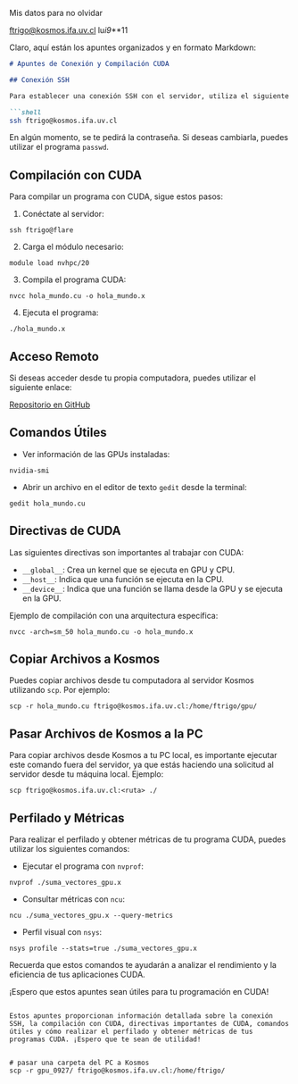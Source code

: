 Mis datos para no olvidar

ftrigo@kosmos.ifa.uv.cl
lu*i9***11

Claro, aquí están los apuntes organizados y en formato Markdown:

```markdown
# Apuntes de Conexión y Compilación CUDA

## Conexión SSH

Para establecer una conexión SSH con el servidor, utiliza el siguiente comando:

```shell
ssh ftrigo@kosmos.ifa.uv.cl
```

En algún momento, se te pedirá la contraseña. Si deseas cambiarla, puedes utilizar el programa `passwd`.

## Compilación con CUDA

Para compilar un programa con CUDA, sigue estos pasos:

1. Conéctate al servidor:

```shell
ssh ftrigo@flare
```

2. Carga el módulo necesario:

```shell
module load nvhpc/20
```

3. Compila el programa CUDA:

```shell
nvcc hola_mundo.cu -o hola_mundo.x
```

4. Ejecuta el programa:

```shell
./hola_mundo.x
```

## Acceso Remoto

Si deseas acceder desde tu propia computadora, puedes utilizar el siguiente enlace:

[Repositorio en GitHub](https://github.com/graemecan/programacion_gpu)

## Comandos Útiles

- Ver información de las GPUs instaladas:

```shell
nvidia-smi
```

- Abrir un archivo en el editor de texto `gedit` desde la terminal:

```shell
gedit hola_mundo.cu
```

## Directivas de CUDA

Las siguientes directivas son importantes al trabajar con CUDA:

- `__global__`: Crea un kernel que se ejecuta en GPU y CPU.
- `__host__`: Indica que una función se ejecuta en la CPU.
- `__device__`: Indica que una función se llama desde la GPU y se ejecuta en la GPU.

Ejemplo de compilación con una arquitectura específica:

```shell
nvcc -arch=sm_50 hola_mundo.cu -o hola_mundo.x
```

## Copiar Archivos a Kosmos

Puedes copiar archivos desde tu computadora al servidor Kosmos utilizando `scp`. Por ejemplo:

```shell
scp -r hola_mundo.cu ftrigo@kosmos.ifa.uv.cl:/home/ftrigo/gpu/
```

## Pasar Archivos de Kosmos a la PC

Para copiar archivos desde Kosmos a tu PC local, es importante ejecutar este comando fuera del servidor, ya que estás haciendo una solicitud al servidor desde tu máquina local. Ejemplo:

```shell
scp ftrigo@kosmos.ifa.uv.cl:<ruta> ./
```

## Perfilado y Métricas

Para realizar el perfilado y obtener métricas de tu programa CUDA, puedes utilizar los siguientes comandos:

- Ejecutar el programa con `nvprof`:

```shell
nvprof ./suma_vectores_gpu.x
```

- Consultar métricas con `ncu`:

```shell
ncu ./suma_vectores_gpu.x --query-metrics
```

- Perfil visual con `nsys`:

```shell
nsys profile --stats=true ./suma_vectores_gpu.x
```

Recuerda que estos comandos te ayudarán a analizar el rendimiento y la eficiencia de tus aplicaciones CUDA.

¡Espero que estos apuntes sean útiles para tu programación en CUDA!
```

Estos apuntes proporcionan información detallada sobre la conexión SSH, la compilación con CUDA, directivas importantes de CUDA, comandos útiles y cómo realizar el perfilado y obtener métricas de tus programas CUDA. ¡Espero que te sean de utilidad!


# pasar una carpeta del PC a Kosmos
scp -r gpu_0927/ ftrigo@kosmos.ifa.uv.cl:/home/ftrigo/

